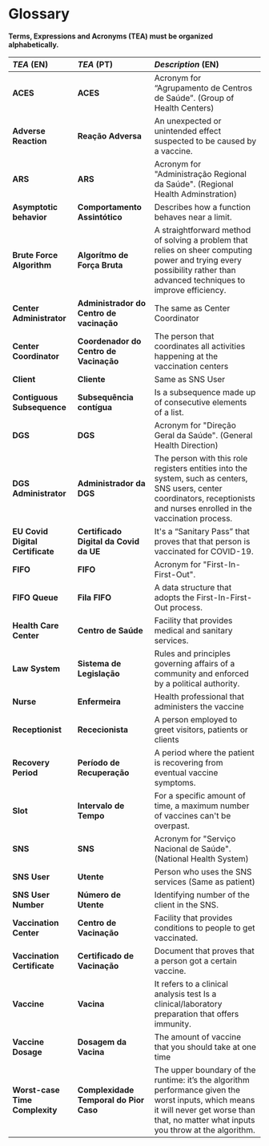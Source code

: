 # Glossary

**Terms, Expressions and Acronyms (TEA) must be organized alphabetically.**

| **_TEA_** (EN)                   | **_TEA_** (PT)                           | **_Description_** (EN)                                                                                                                                                                     |
| :------------------------------- | :--------------------------------------- | :----------------------------------------------------------------------------------------------------------------------------------------------------------------------------------------- |
| **ACES**                         | **ACES**                                 | Acronym for “Agrupamento de Centros de Saúde”. (Group of Health Centers)                                                                                                                   |
| **Adverse Reaction**             | **Reação Adversa**                       | An unexpected or unintended effect suspected to be caused by a vaccine.                                                                                                                    |
| **ARS**                          | **ARS**                                  | Acronym for "Administração Regional da Saúde". (Regional Health Adminstration)                                                                                                             |
| **Asymptotic behavior**          | **Comportamento Assintótico**            | Describes how a function behaves near a limit.                                                                                                                                             |
| **Brute Force Algorithm**        | **Algorítmo de Força Bruta**             | A straightforward method of solving a problem that relies on sheer computing power and trying every possibility rather than advanced techniques to improve efficiency.                     |
| **Center Administrator**         | **Administrador do Centro de vacinação** | The same as Center Coordinator                                                                                                                                                             |
| **Center Coordinator**           | **Coordenador do Centro de Vacinação**   | The person that coordinates all activities happening at the vaccination centers                                                                                                            |
| **Client**                       | **Cliente**                              | Same as SNS User                                                                                                                                                                           |
| **Contiguous Subsequence**       | **Subsequência contígua**                | Is a subsequence made up of consecutive elements of a list.                                                                                                                                |
| **DGS**                          | **DGS**                                  | Acronym for "Direção Geral da Saúde". (General Health Direction)                                                                                                                           |
| **DGS Administrator**            | **Administrador da DGS**                 | The person with this role registers entities into the system, such as centers, SNS users, center coordinators, receptionists and nurses enrolled in the vaccination process.               |
| **EU Covid Digital Certificate** | **Certificado Digital da Covid da UE**   | It's a “Sanitary Pass” that proves that that person is vaccinated for COVID-19.                                                                                                            |
| **FIFO**                         | **FIFO**                                 | Acronym for "First-In-First-Out".                                                                                                                                                          |
| **FIFO Queue**                   | **Fila FIFO**                            | A data structure that adopts the First-In-First-Out process.                                                                                                                               |
| **Health Care Center**           | **Centro de Saúde**                      | Facility that provides medical and sanitary services.                                                                                                                                      |
| **Law System**                   | **Sistema de Legislação**                | Rules and principles governing affairs of a community and enforced by a political authority.                                                                                               |
| **Nurse**                        | **Enfermeira**                           | Health professional that administers the vaccine                                                                                                                                           |
| **Receptionist**                 | **Rececionista**                         | A person employed to greet visitors, patients or clients                                                                                                                                   |
| **Recovery Period**              | **Período de Recuperação**               | A period where the patient is recovering from eventual vaccine symptoms.                                                                                                                   |
| **Slot**                         | **Intervalo de Tempo**                   | For a specific amount of time, a maximum number of vaccines can't be overpast.                                                                                                             |
| **SNS**                          | **SNS**                                  | Acronym for "Serviço Nacional de Saúde". (National Health System)                                                                                                                          |
| **SNS User**                     | **Utente**                               | Person who uses the SNS services (Same as patient)                                                                                                                                         |
| **SNS User Number**              | **Número de Utente**                     | Identifying number of the client in the SNS.                                                                                                                                               |
| **Vaccination Center**           | **Centro de Vacinação**                  | Facility that provides conditions to people to get vaccinated.                                                                                                                             |
| **Vaccination Certificate**      | **Certificado de Vacinação**             | Document that proves that a person got a certain vaccine.                                                                                                                                  |
| **Vaccine**                      | **Vacina**                               | It refers to a clinical analysis test Is a clinical/laboratory preparation that offers immunity.                                                                                           |
| **Vaccine Dosage**               | **Dosagem da Vacina**                    | The amount of vaccine that you should take at one time                                                                                                                                     |
| **Worst-case Time Complexity**   | **Complexidade Temporal do Pior Caso**   | The upper boundary of the runtime: it’s the algorithm performance given the worst inputs, which means it will never get worse than that, no matter what inputs you throw at the algorithm. |
